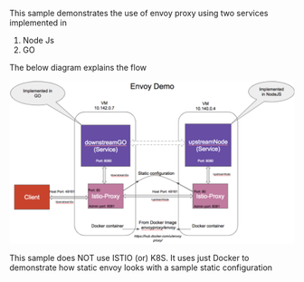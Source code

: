 This sample demonstrates the use of envoy proxy using two services implemented in
   1. Node Js
   2. GO

The below diagram explains the flow

![Service Interaction](https://github.com/phanibalaji/AnchorSamples/blob/master/SimpleEnvoy/Diagram.png)

This sample does NOT use ISTIO (or) K8S. It uses just Docker to demonstrate how static envoy looks with a sample static configuration
